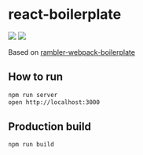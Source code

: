 # react-boilerplate

[![](https://david-dm.org/redisca/react-stub.svg)](https://david-dm.org/redisca/react-stub)
[![](https://david-dm.org/redisca/react-stub/dev-status.svg)](https://david-dm.org/redisca/react-stub#info=devDependencies&view=table)

Based on [rambler-webpack-boilerplate][1]

## How to run

```bash
npm run server
open http://localhost:3000
```

## Production build

```bash
npm run build
```

[1]: https://github.com/rambler-digital-solutions/rambler-webpack-boilerplate
